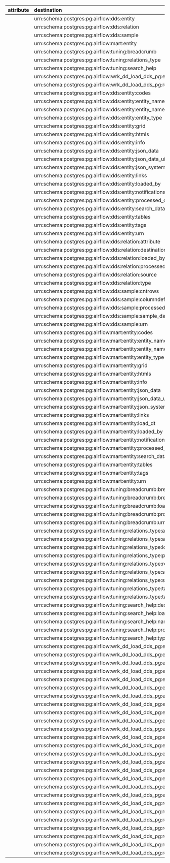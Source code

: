| attribute   | destination                                                                | source                                                     | type     |
|:------------|:---------------------------------------------------------------------------|:-----------------------------------------------------------|:---------|
|             | urn:schema:postgres:pg:airflow:dds:entity                                  | urn:schema:postgres:pg:airflow:dds                         | Contains |
|             | urn:schema:postgres:pg:airflow:dds:relation                                | urn:schema:postgres:pg:airflow:dds                         | Contains |
|             | urn:schema:postgres:pg:airflow:dds:sample                                  | urn:schema:postgres:pg:airflow:dds                         | Contains |
|             | urn:schema:postgres:pg:airflow:mart:entity                                 | urn:schema:postgres:pg:airflow:mart                        | Contains |
|             | urn:schema:postgres:pg:airflow:tuning:breadcrumb                           | urn:schema:postgres:pg:airflow:tuning                      | Contains |
|             | urn:schema:postgres:pg:airflow:tuning:relations_type                       | urn:schema:postgres:pg:airflow:tuning                      | Contains |
|             | urn:schema:postgres:pg:airflow:tuning:search_help                          | urn:schema:postgres:pg:airflow:tuning                      | Contains |
|             | urn:schema:postgres:pg:airflow:wrk_dd_load_dds_pg:entity                   | urn:schema:postgres:pg:airflow:wrk_dd_load_dds_pg          | Contains |
|             | urn:schema:postgres:pg:airflow:wrk_dd_load_dds_pg:relation                 | urn:schema:postgres:pg:airflow:wrk_dd_load_dds_pg          | Contains |
|             | urn:schema:postgres:pg:airflow:dds:entity:codes                            | urn:schema:postgres:pg:airflow:dds:entity                  | Contains |
|             | urn:schema:postgres:pg:airflow:dds:entity:entity_name                      | urn:schema:postgres:pg:airflow:dds:entity                  | Contains |
|             | urn:schema:postgres:pg:airflow:dds:entity:entity_name_short                | urn:schema:postgres:pg:airflow:dds:entity                  | Contains |
|             | urn:schema:postgres:pg:airflow:dds:entity:entity_type                      | urn:schema:postgres:pg:airflow:dds:entity                  | Contains |
|             | urn:schema:postgres:pg:airflow:dds:entity:grid                             | urn:schema:postgres:pg:airflow:dds:entity                  | Contains |
|             | urn:schema:postgres:pg:airflow:dds:entity:htmls                            | urn:schema:postgres:pg:airflow:dds:entity                  | Contains |
|             | urn:schema:postgres:pg:airflow:dds:entity:info                             | urn:schema:postgres:pg:airflow:dds:entity                  | Contains |
|             | urn:schema:postgres:pg:airflow:dds:entity:json_data                        | urn:schema:postgres:pg:airflow:dds:entity                  | Contains |
|             | urn:schema:postgres:pg:airflow:dds:entity:json_data_ui                     | urn:schema:postgres:pg:airflow:dds:entity                  | Contains |
|             | urn:schema:postgres:pg:airflow:dds:entity:json_system                      | urn:schema:postgres:pg:airflow:dds:entity                  | Contains |
|             | urn:schema:postgres:pg:airflow:dds:entity:links                            | urn:schema:postgres:pg:airflow:dds:entity                  | Contains |
|             | urn:schema:postgres:pg:airflow:dds:entity:loaded_by                        | urn:schema:postgres:pg:airflow:dds:entity                  | Contains |
|             | urn:schema:postgres:pg:airflow:dds:entity:notifications                    | urn:schema:postgres:pg:airflow:dds:entity                  | Contains |
|             | urn:schema:postgres:pg:airflow:dds:entity:processed_dttm                   | urn:schema:postgres:pg:airflow:dds:entity                  | Contains |
|             | urn:schema:postgres:pg:airflow:dds:entity:search_data                      | urn:schema:postgres:pg:airflow:dds:entity                  | Contains |
|             | urn:schema:postgres:pg:airflow:dds:entity:tables                           | urn:schema:postgres:pg:airflow:dds:entity                  | Contains |
|             | urn:schema:postgres:pg:airflow:dds:entity:tags                             | urn:schema:postgres:pg:airflow:dds:entity                  | Contains |
|             | urn:schema:postgres:pg:airflow:dds:entity:urn                              | urn:schema:postgres:pg:airflow:dds:entity                  | Contains |
|             | urn:schema:postgres:pg:airflow:dds:relation:attribute                      | urn:schema:postgres:pg:airflow:dds:relation                | Contains |
|             | urn:schema:postgres:pg:airflow:dds:relation:destination                    | urn:schema:postgres:pg:airflow:dds:relation                | Contains |
|             | urn:schema:postgres:pg:airflow:dds:relation:loaded_by                      | urn:schema:postgres:pg:airflow:dds:relation                | Contains |
|             | urn:schema:postgres:pg:airflow:dds:relation:processed_dttm                 | urn:schema:postgres:pg:airflow:dds:relation                | Contains |
|             | urn:schema:postgres:pg:airflow:dds:relation:source                         | urn:schema:postgres:pg:airflow:dds:relation                | Contains |
|             | urn:schema:postgres:pg:airflow:dds:relation:type                           | urn:schema:postgres:pg:airflow:dds:relation                | Contains |
|             | urn:schema:postgres:pg:airflow:dds:sample:cntrows                          | urn:schema:postgres:pg:airflow:dds:sample                  | Contains |
|             | urn:schema:postgres:pg:airflow:dds:sample:columndef                        | urn:schema:postgres:pg:airflow:dds:sample                  | Contains |
|             | urn:schema:postgres:pg:airflow:dds:sample:processed_dttm                   | urn:schema:postgres:pg:airflow:dds:sample                  | Contains |
|             | urn:schema:postgres:pg:airflow:dds:sample:sample_data                      | urn:schema:postgres:pg:airflow:dds:sample                  | Contains |
|             | urn:schema:postgres:pg:airflow:dds:sample:urn                              | urn:schema:postgres:pg:airflow:dds:sample                  | Contains |
|             | urn:schema:postgres:pg:airflow:mart:entity:codes                           | urn:schema:postgres:pg:airflow:mart:entity                 | Contains |
|             | urn:schema:postgres:pg:airflow:mart:entity:entity_name                     | urn:schema:postgres:pg:airflow:mart:entity                 | Contains |
|             | urn:schema:postgres:pg:airflow:mart:entity:entity_name_short               | urn:schema:postgres:pg:airflow:mart:entity                 | Contains |
|             | urn:schema:postgres:pg:airflow:mart:entity:entity_type                     | urn:schema:postgres:pg:airflow:mart:entity                 | Contains |
|             | urn:schema:postgres:pg:airflow:mart:entity:grid                            | urn:schema:postgres:pg:airflow:mart:entity                 | Contains |
|             | urn:schema:postgres:pg:airflow:mart:entity:htmls                           | urn:schema:postgres:pg:airflow:mart:entity                 | Contains |
|             | urn:schema:postgres:pg:airflow:mart:entity:info                            | urn:schema:postgres:pg:airflow:mart:entity                 | Contains |
|             | urn:schema:postgres:pg:airflow:mart:entity:json_data                       | urn:schema:postgres:pg:airflow:mart:entity                 | Contains |
|             | urn:schema:postgres:pg:airflow:mart:entity:json_data_ui                    | urn:schema:postgres:pg:airflow:mart:entity                 | Contains |
|             | urn:schema:postgres:pg:airflow:mart:entity:json_system                     | urn:schema:postgres:pg:airflow:mart:entity                 | Contains |
|             | urn:schema:postgres:pg:airflow:mart:entity:links                           | urn:schema:postgres:pg:airflow:mart:entity                 | Contains |
|             | urn:schema:postgres:pg:airflow:mart:entity:load_dt                         | urn:schema:postgres:pg:airflow:mart:entity                 | Contains |
|             | urn:schema:postgres:pg:airflow:mart:entity:loaded_by                       | urn:schema:postgres:pg:airflow:mart:entity                 | Contains |
|             | urn:schema:postgres:pg:airflow:mart:entity:notifications                   | urn:schema:postgres:pg:airflow:mart:entity                 | Contains |
|             | urn:schema:postgres:pg:airflow:mart:entity:processed_dttm                  | urn:schema:postgres:pg:airflow:mart:entity                 | Contains |
|             | urn:schema:postgres:pg:airflow:mart:entity:search_data                     | urn:schema:postgres:pg:airflow:mart:entity                 | Contains |
|             | urn:schema:postgres:pg:airflow:mart:entity:tables                          | urn:schema:postgres:pg:airflow:mart:entity                 | Contains |
|             | urn:schema:postgres:pg:airflow:mart:entity:tags                            | urn:schema:postgres:pg:airflow:mart:entity                 | Contains |
|             | urn:schema:postgres:pg:airflow:mart:entity:urn                             | urn:schema:postgres:pg:airflow:mart:entity                 | Contains |
|             | urn:schema:postgres:pg:airflow:tuning:breadcrumb:breadcrumb_entity         | urn:schema:postgres:pg:airflow:tuning:breadcrumb           | Contains |
|             | urn:schema:postgres:pg:airflow:tuning:breadcrumb:breadcrumb_urn            | urn:schema:postgres:pg:airflow:tuning:breadcrumb           | Contains |
|             | urn:schema:postgres:pg:airflow:tuning:breadcrumb:loaded_by                 | urn:schema:postgres:pg:airflow:tuning:breadcrumb           | Contains |
|             | urn:schema:postgres:pg:airflow:tuning:breadcrumb:processed_dttm            | urn:schema:postgres:pg:airflow:tuning:breadcrumb           | Contains |
|             | urn:schema:postgres:pg:airflow:tuning:breadcrumb:urn                       | urn:schema:postgres:pg:airflow:tuning:breadcrumb           | Contains |
|             | urn:schema:postgres:pg:airflow:tuning:relations_type:attribute_group_name  | urn:schema:postgres:pg:airflow:tuning:relations_type       | Contains |
|             | urn:schema:postgres:pg:airflow:tuning:relations_type:attribute_type        | urn:schema:postgres:pg:airflow:tuning:relations_type       | Contains |
|             | urn:schema:postgres:pg:airflow:tuning:relations_type:loaded_by             | urn:schema:postgres:pg:airflow:tuning:relations_type       | Contains |
|             | urn:schema:postgres:pg:airflow:tuning:relations_type:processed_dttm        | urn:schema:postgres:pg:airflow:tuning:relations_type       | Contains |
|             | urn:schema:postgres:pg:airflow:tuning:relations_type:relation_type         | urn:schema:postgres:pg:airflow:tuning:relations_type       | Contains |
|             | urn:schema:postgres:pg:airflow:tuning:relations_type:source_group_name     | urn:schema:postgres:pg:airflow:tuning:relations_type       | Contains |
|             | urn:schema:postgres:pg:airflow:tuning:relations_type:source_type           | urn:schema:postgres:pg:airflow:tuning:relations_type       | Contains |
|             | urn:schema:postgres:pg:airflow:tuning:relations_type:target_group_name     | urn:schema:postgres:pg:airflow:tuning:relations_type       | Contains |
|             | urn:schema:postgres:pg:airflow:tuning:relations_type:target_type           | urn:schema:postgres:pg:airflow:tuning:relations_type       | Contains |
|             | urn:schema:postgres:pg:airflow:tuning:search_help:description              | urn:schema:postgres:pg:airflow:tuning:search_help          | Contains |
|             | urn:schema:postgres:pg:airflow:tuning:search_help:loaded_by                | urn:schema:postgres:pg:airflow:tuning:search_help          | Contains |
|             | urn:schema:postgres:pg:airflow:tuning:search_help:name                     | urn:schema:postgres:pg:airflow:tuning:search_help          | Contains |
|             | urn:schema:postgres:pg:airflow:tuning:search_help:processed_dttm           | urn:schema:postgres:pg:airflow:tuning:search_help          | Contains |
|             | urn:schema:postgres:pg:airflow:tuning:search_help:type                     | urn:schema:postgres:pg:airflow:tuning:search_help          | Contains |
|             | urn:schema:postgres:pg:airflow:wrk_dd_load_dds_pg:entity:codes             | urn:schema:postgres:pg:airflow:wrk_dd_load_dds_pg:entity   | Contains |
|             | urn:schema:postgres:pg:airflow:wrk_dd_load_dds_pg:entity:diff_flg          | urn:schema:postgres:pg:airflow:wrk_dd_load_dds_pg:entity   | Contains |
|             | urn:schema:postgres:pg:airflow:wrk_dd_load_dds_pg:entity:entity_name       | urn:schema:postgres:pg:airflow:wrk_dd_load_dds_pg:entity   | Contains |
|             | urn:schema:postgres:pg:airflow:wrk_dd_load_dds_pg:entity:entity_name_short | urn:schema:postgres:pg:airflow:wrk_dd_load_dds_pg:entity   | Contains |
|             | urn:schema:postgres:pg:airflow:wrk_dd_load_dds_pg:entity:entity_type       | urn:schema:postgres:pg:airflow:wrk_dd_load_dds_pg:entity   | Contains |
|             | urn:schema:postgres:pg:airflow:wrk_dd_load_dds_pg:entity:grid              | urn:schema:postgres:pg:airflow:wrk_dd_load_dds_pg:entity   | Contains |
|             | urn:schema:postgres:pg:airflow:wrk_dd_load_dds_pg:entity:htmls             | urn:schema:postgres:pg:airflow:wrk_dd_load_dds_pg:entity   | Contains |
|             | urn:schema:postgres:pg:airflow:wrk_dd_load_dds_pg:entity:info              | urn:schema:postgres:pg:airflow:wrk_dd_load_dds_pg:entity   | Contains |
|             | urn:schema:postgres:pg:airflow:wrk_dd_load_dds_pg:entity:json_data         | urn:schema:postgres:pg:airflow:wrk_dd_load_dds_pg:entity   | Contains |
|             | urn:schema:postgres:pg:airflow:wrk_dd_load_dds_pg:entity:json_data_ui      | urn:schema:postgres:pg:airflow:wrk_dd_load_dds_pg:entity   | Contains |
|             | urn:schema:postgres:pg:airflow:wrk_dd_load_dds_pg:entity:json_system       | urn:schema:postgres:pg:airflow:wrk_dd_load_dds_pg:entity   | Contains |
|             | urn:schema:postgres:pg:airflow:wrk_dd_load_dds_pg:entity:links             | urn:schema:postgres:pg:airflow:wrk_dd_load_dds_pg:entity   | Contains |
|             | urn:schema:postgres:pg:airflow:wrk_dd_load_dds_pg:entity:loaded_by         | urn:schema:postgres:pg:airflow:wrk_dd_load_dds_pg:entity   | Contains |
|             | urn:schema:postgres:pg:airflow:wrk_dd_load_dds_pg:entity:notifications     | urn:schema:postgres:pg:airflow:wrk_dd_load_dds_pg:entity   | Contains |
|             | urn:schema:postgres:pg:airflow:wrk_dd_load_dds_pg:entity:processed_dttm    | urn:schema:postgres:pg:airflow:wrk_dd_load_dds_pg:entity   | Contains |
|             | urn:schema:postgres:pg:airflow:wrk_dd_load_dds_pg:entity:search_data       | urn:schema:postgres:pg:airflow:wrk_dd_load_dds_pg:entity   | Contains |
|             | urn:schema:postgres:pg:airflow:wrk_dd_load_dds_pg:entity:tables            | urn:schema:postgres:pg:airflow:wrk_dd_load_dds_pg:entity   | Contains |
|             | urn:schema:postgres:pg:airflow:wrk_dd_load_dds_pg:entity:tags              | urn:schema:postgres:pg:airflow:wrk_dd_load_dds_pg:entity   | Contains |
|             | urn:schema:postgres:pg:airflow:wrk_dd_load_dds_pg:entity:urn               | urn:schema:postgres:pg:airflow:wrk_dd_load_dds_pg:entity   | Contains |
|             | urn:schema:postgres:pg:airflow:wrk_dd_load_dds_pg:relation:attribute       | urn:schema:postgres:pg:airflow:wrk_dd_load_dds_pg:relation | Contains |
|             | urn:schema:postgres:pg:airflow:wrk_dd_load_dds_pg:relation:destination     | urn:schema:postgres:pg:airflow:wrk_dd_load_dds_pg:relation | Contains |
|             | urn:schema:postgres:pg:airflow:wrk_dd_load_dds_pg:relation:diff_flg        | urn:schema:postgres:pg:airflow:wrk_dd_load_dds_pg:relation | Contains |
|             | urn:schema:postgres:pg:airflow:wrk_dd_load_dds_pg:relation:loaded_by       | urn:schema:postgres:pg:airflow:wrk_dd_load_dds_pg:relation | Contains |
|             | urn:schema:postgres:pg:airflow:wrk_dd_load_dds_pg:relation:processed_dttm  | urn:schema:postgres:pg:airflow:wrk_dd_load_dds_pg:relation | Contains |
|             | urn:schema:postgres:pg:airflow:wrk_dd_load_dds_pg:relation:source          | urn:schema:postgres:pg:airflow:wrk_dd_load_dds_pg:relation | Contains |
|             | urn:schema:postgres:pg:airflow:wrk_dd_load_dds_pg:relation:type            | urn:schema:postgres:pg:airflow:wrk_dd_load_dds_pg:relation | Contains |